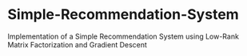 Simple-Recommendation-System
============================

Implementation of a Simple Recommendation System using Low-Rank Matrix Factorization and Gradient Descent
